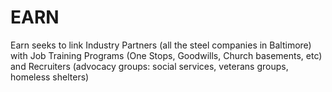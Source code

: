 EARN
====

Earn seeks to link Industry Partners (all the steel companies in Baltimore) with Job Training Programs (One Stops, Goodwills, Church basements, etc) and Recruiters (advocacy groups: social services, veterans groups, homeless shelters)
